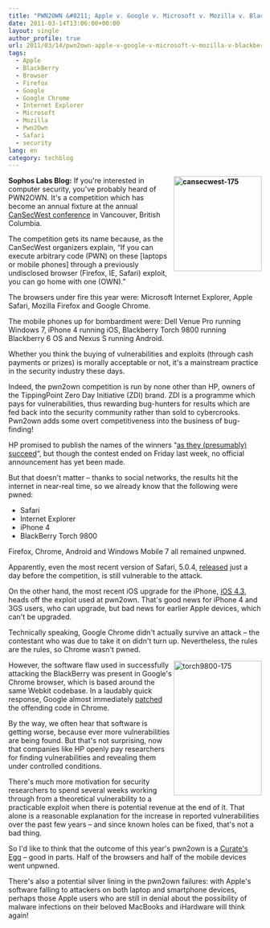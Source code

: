 ```yaml
---
title: "PWN2OWN &#8211; Apple v. Google v. Microsoft v. Mozilla v. BlackBerry!"
date: 2011-03-14T13:06:00+00:00
layout: single
author_profile: true
url: 2011/03/14/pwn2own-apple-v-google-v-microsoft-v-mozilla-v-blackberry/
tags:
  - Apple
  - BlackBerry
  - Browser
  - Firefox
  - Google
  - Google Chrome
  - Internet Explorer
  - Microsoft
  - Mozilla
  - Pwn2Own
  - Safari
  - security
lang: en
category: techblog
---
```

**[<img title="cansecwest-175" border="0" alt="cansecwest-175" align="right" src="http://lh4.ggpht.com/_vaUVXcmC3OI/TX4LojAPK9I/AAAAAAAADsM/LIhu4ATfeaE/cansecwest-175_thumb%5B2%5D.png?imgmax=800" width="175" height="189" />](http://lh3.ggpht.com/_vaUVXcmC3OI/TX4LmF8ULRI/AAAAAAAADsI/QIKCdwDWQ9Y/s1600-h/cansecwest-175%5B4%5D.png)Sophos Labs Blog:** If you're interested in computer security, you've probably heard of PWN2OWN. It's a competition which has become an annual fixture at the annual [CanSecWest conference](http://cansecwest.com/) in Vancouver, British Columbia.

The competition gets its name because, as the CanSecWest organizers explain, “If you can execute arbitrary code (PWN) on these [laptops or mobile phones] through a previously undisclosed browser (Firefox, IE, Safari) exploit, you can go home with one (OWN).”

The browsers under fire this year were: Microsoft Internet Explorer, Apple Safari, Mozilla Firefox and Google Chrome.

The mobile phones up for bombardment were: Dell Venue Pro running Windows 7, iPhone 4 running iOS, Blackberry Torch 9800 running Blackberry 6 OS and Nexus S running Android.

Whether you think the buying of vulnerabilities and exploits (through cash payments or prizes) is morally acceptable or not, it's a mainstream practice in the security industry these days.

Indeed, the pwn2own competition is run by none other than HP, owners of the TippingPoint Zero Day Initiative (ZDI) brand. ZDI is a programme which pays for vulnerabilities, thus rewarding bug-hunters for results which are fed back into the security community rather than sold to cybercrooks. Pwn2own adds some overt competitiveness into the business of bug-finding!

HP promised to publish the names of the winners “[as they (presumably) succeed](http://dvlabs.tippingpoint.com/blog/2011/02/02/pwn2own-2011)“, but though the contest ended on Friday last week, no official announcement has yet been made.

But that doesn't matter &#8211; thanks to social networks, the results hit the internet in near-real time, so we already know that the following were pwned:

* Safari  
* Internet Explorer  
* iPhone 4  
* BlackBerry Torch 9800

Firefox, Chrome, Android and Windows Mobile 7 all remained unpwned.

Apparently, even the most recent version of Safari, 5.0.4, [released](http://nakedsecurity.sophos.com/2011/03/10/apple-issues-mammoth-security-update-for-safari-browser/) just a day before the competition, is still vulnerable to the attack.

On the other hand, the most recent iOS upgrade for the iPhone, [iOS 4.3](http://nakedsecurity.sophos.com/2011/03/10/update-your-apple-devices-to-ios-4-3-or-risk-malicious-code-attacks/), heads off the exploit used at pwn2own. That's good news for iPhone 4 and 3GS users, who can upgrade, but bad news for earlier Apple devices, which can't be upgraded.

Technically speaking, Google Chrome didn't actually survive an attack &#8211; the contestant who was due to take it on didn't turn up. Nevertheless, the rules are the rules, so Chrome wasn't pwned.

[<img title="torch9800-175" border="0" alt="torch9800-175" align="right" src="http://lh6.ggpht.com/_vaUVXcmC3OI/TX4LsN6PkWI/AAAAAAAADsU/kQBcIRN7CxQ/torch9800-175_thumb%5B2%5D.jpg?imgmax=800" width="175" height="268" />](http://lh6.ggpht.com/_vaUVXcmC3OI/TX4LqPlbmSI/AAAAAAAADsQ/dt_9mE7NMlI/s1600-h/torch9800-175%5B4%5D.jpg)However, the software flaw used in successfully attacking the BlackBerry was present in Google's Chrome browser, which is based around the same Webkit codebase. In a laudably quick response, Google almost immediately [patched](http://googlechromereleases.blogspot.com/2011/03/stable-and-beta-channel-updates.html) the offending code in Chrome.

By the way, we often hear that software is getting worse, because ever more vulnerabilities are being found. But that's not surprising, now that companies like HP openly pay researchers for finding vulnerabilities and revealing them under controlled conditions.

There's much more motivation for security researchers to spend several weeks working through from a theoretical vulnerability to a practicable exploit when there is potential revenue at the end of it. That alone is a reasonable explanation for the increase in reported vulnerabilities over the past few years &#8211; and since known holes can be fixed, that's not a bad thing.

So I'd like to think that the outcome of this year's pwn2own is a [Curate's Egg](http://en.wikipedia.org/wiki/Curate%27s_egg) &#8211; good in parts. Half of the browsers and half of the mobile devices went unpwned.

There's also a potential silver lining in the pwn2own failures: with Apple's software falling to attackers on both laptop and smartphone devices, perhaps those Apple users who are still in denial about the possibility of malware infections on their beloved MacBooks and iHardware will think again!